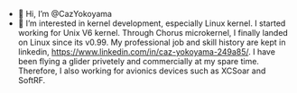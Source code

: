 - 👋 Hi, I’m @CazYokoyama
- 👀 I’m interested in kernel development, especially Linux kernel. I started working for Unix V6 kernel. Through Chorus microkernel, I finally landed on Linux
since its v0.99. My professional job and skill history are kept in linkedin, https://www.linkedin.com/in/caz-yokoyama-249a85/.
I have been flying a glider privetely and commercially at my spare time. Therefore, I also working for avionics devices such as XCSoar and SoftRF. 

<!---
CazYokoyama/CazYokoyama is a ✨ special ✨ repository because its `README.md` (this file) appears on your GitHub profile.
You can click the Preview link to take a look at your changes.
--->
